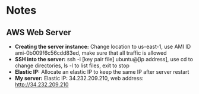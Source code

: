 # Notes

## AWS Web Server
- **Creating the server instance:** Change location to us-east-1, use AMI ID ami-0b009f6c56cdd83ed, make sure that all traffic is allowed
- **SSH into the server:** ssh -i [key pair file] ubuntu@[ip address], use cd to change directories, ls -l to list files, exit to stop
- **Elastic IP:** Allocate an elastic IP to keep the same IP after server restart
- **My server:** Elastic IP: 34.232.209.210, web address: http://34.232.209.210
